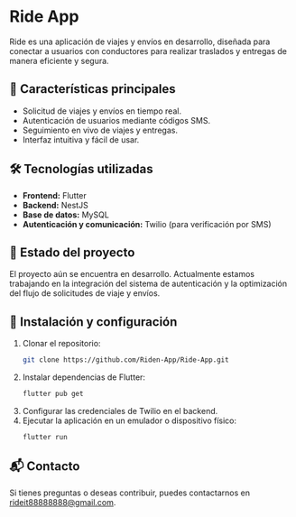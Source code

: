 # Ride App

Ride es una aplicación de viajes y envíos en desarrollo, diseñada para conectar a usuarios con conductores para realizar traslados y entregas de manera eficiente y segura.

## 🚀 Características principales
- Solicitud de viajes y envíos en tiempo real.
- Autenticación de usuarios mediante códigos SMS.
- Seguimiento en vivo de viajes y entregas.
- Interfaz intuitiva y fácil de usar.

## 🛠 Tecnologías utilizadas
- **Frontend:** Flutter
- **Backend:** NestJS
- **Base de datos:** MySQL
- **Autenticación y comunicación:** Twilio (para verificación por SMS)

## 📌 Estado del proyecto
El proyecto aún se encuentra en desarrollo. Actualmente estamos trabajando en la integración del sistema de autenticación y la optimización del flujo de solicitudes de viaje y envíos.

## 📂 Instalación y configuración
1. Clonar el repositorio:
   ```bash
   git clone https://github.com/Riden-App/Ride-App.git
   ```
2. Instalar dependencias de Flutter:
   ```bash
   flutter pub get
   ```
3. Configurar las credenciales de Twilio en el backend.
4. Ejecutar la aplicación en un emulador o dispositivo físico:
   ```bash
   flutter run
   ```

## 📬 Contacto
Si tienes preguntas o deseas contribuir, puedes contactarnos en rideit88888888@gmail.com.
